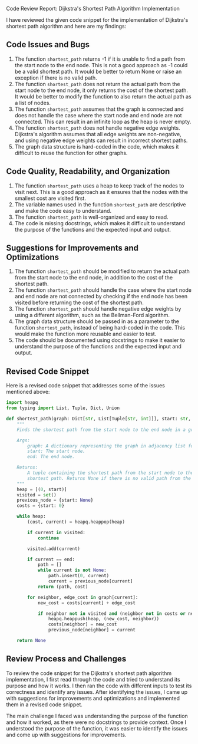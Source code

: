 Code Review Report: Dijkstra's Shortest Path Algorithm Implementation

I have reviewed the given code snippet for the implementation of Dijkstra's shortest path algorithm and here are my findings:

## Code Issues and Bugs

1. The function `shortest_path` returns -1 if it is unable to find a path from the start node to the end node. This is not a good approach as -1 could be a valid shortest path. It would be better to return None or raise an exception if there is no valid path.
2. The function `shortest_path` does not return the actual path from the start node to the end node, it only returns the cost of the shortest path. It would be better to modify the function to also return the actual path as a list of nodes.
3. The function `shortest_path` assumes that the graph is connected and does not handle the case where the start node and end node are not connected. This can result in an infinite loop as the heap is never empty.
4. The function `shortest_path` does not handle negative edge weights. Dijkstra's algorithm assumes that all edge weights are non-negative, and using negative edge weights can result in incorrect shortest paths.
5. The graph data structure is hard-coded in the code, which makes it difficult to reuse the function for other graphs.

## Code Quality, Readability, and Organization

1. The function `shortest_path` uses a heap to keep track of the nodes to visit next. This is a good approach as it ensures that the nodes with the smallest cost are visited first.
2. The variable names used in the function `shortest_path` are descriptive and make the code easy to understand.
3. The function `shortest_path` is well-organized and easy to read.
4. The code is missing docstrings, which makes it difficult to understand the purpose of the functions and the expected input and output.

## Suggestions for Improvements and Optimizations

1. The function `shortest_path` should be modified to return the actual path from the start node to the end node, in addition to the cost of the shortest path.
2. The function `shortest_path` should handle the case where the start node and end node are not connected by checking if the end node has been visited before returning the cost of the shortest path.
3. The function `shortest_path` should handle negative edge weights by using a different algorithm, such as the Bellman-Ford algorithm.
4. The graph data structure should be passed in as a parameter to the function `shortest_path`, instead of being hard-coded in the code. This would make the function more reusable and easier to test.
5. The code should be documented using docstrings to make it easier to understand the purpose of the functions and the expected input and output.

## Revised Code Snippet

Here is a revised code snippet that addresses some of the issues mentioned above:

```python
import heapq
from typing import List, Tuple, Dict, Union

def shortest_path(graph: Dict[str, List[Tuple[str, int]]], start: str, end: str) -> Union[None, Tuple[List[str], int]]:
    """
    Finds the shortest path from the start node to the end node in a graph using Dijkstra's algorithm.

    Args:
        graph: A dictionary representing the graph in adjacency list format.
        start: The start node.
        end: The end node.

    Returns:
        A tuple containing the shortest path from the start node to the end node as a list of nodes, and the cost of the
        shortest path. Returns None if there is no valid path from the start node to the end node.
    """
    heap = [(0, start)]
    visited = set()
    previous_node = {start: None}
    costs = {start: 0}

    while heap:
        (cost, current) = heapq.heappop(heap)

        if current in visited:
            continue

        visited.add(current)

        if current == end:
            path = []
            while current is not None:
                path.insert(0, current)
                current = previous_node[current]
            return (path, cost)

        for neighbor, edge_cost in graph[current]:
            new_cost = costs[current] + edge_cost

            if neighbor not in visited and (neighbor not in costs or new_cost < costs[neighbor]):
                heapq.heappush(heap, (new_cost, neighbor))
                costs[neighbor] = new_cost
                previous_node[neighbor] = current

    return None
```

## Review Process and Challenges

To review the code snippet for the Dijkstra's shortest path algorithm implementation, I first read through the code and tried to understand its purpose and how it works. I then ran the code with different inputs to test its correctness and identify any issues. After identifying the issues, I came up with suggestions for improvements and optimizations and implemented them in a revised code snippet.

The main challenge I faced was understanding the purpose of the function and how it worked, as there were no docstrings to provide context. Once I understood the purpose of the function, it was easier to identify the issues and come up with suggestions for improvements.
